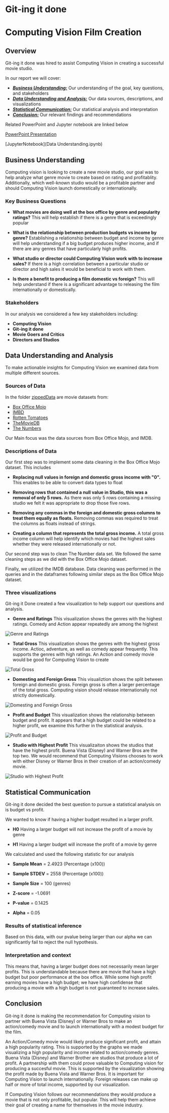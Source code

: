 # Git-ing it done
# Computing Vision Film Creation

## Overview

Git-ing it done was hired to assist Computing Vision in creating a successful movie studio. 

In our report we will cover:

* [***Business Understanding:***](#business-understanding) Our understanding of the goal, key questions, and stakeholders
* [***Data Understanding and Analysis:***](#data-understanding-and-analysis) Our data sources, descriptions, and visualizations
* [***Statistical Communication:***](#statistical-communicaiton) Our statistical analysis and interpretation
* [***Conclusion:***](#Conclusion) Our relevant findings and recommendations

Related PowerPoint and Jupyter notebook are linked below

[PowerPoint Presentation](Capstone_Pod4_Presentation.pdf)

[JupyterNotebook](Data Understanding.ipynb)

## Business Understanding

Computing vision is looking to create a new movie studio, our goal was to help analyze what genre movie to create based on rating and profitablity. Additionally, which well-known studio would be a profitable partner and should Computing Vision launch domestically or internationally.  

### Key Business Questions

* **What movies are doing well at the box office by genre and popularity ratings?** This will help establish if there is a genre that is exceedingly popular

* **What is the relationship between production budgets vs income by genre?** Establishing a relationship between budget and income by genre will help understanding if a big budget produces higher income, and if there are any genres that have particularly high profits.

* **What studio or director could Computing Vision work with to increase sales?** If there is a high correlation between a particular studio or director and high sales it would be beneficial to work with them.

* **Is there a benefit to producing a film domestic vs foreign?** This will help understand if there is a significant advantage to releasing the film internationally or domestically. 

### Stakeholders 

In our analysis we considered a few key stakeholders including:

* **Computing Vision**
* **Git-ing it done**
* **Movie Goers and Critics**
* **Directors and Studios**

## Data Understanding and Analysis

To make actionable insights for Computing Vision we examined data from multiple different sources. 

### Sources of Data

In the folder [zippedData](zippedData) are movie datasets from:

* [Box Office Mojo](https://www.boxofficemojo.com/)
* [IMBD](https://www.imdb.com/)
* [Rotten Tomatoes](https://www.rottentomatoes.com/)
* [TheMovieDB](https://www.themoviedb.com/)
* [The Numbers](https://www.the-numbers.com/)

Our Main focus was the data sources from Box Office Mojo, and IMDB. 

### Descriptions of Data

Our first step was to implement some data cleaning in the Box Office Mojo dataset. This includes

* **Replacing null values in foreign and domestic gross income with "0".** This enables to be able to convert data types to float

* **Removing rows that contained a null value in Studio, this was a removal of only 5 rows.** As there was only 5 rows containing a missing studio we felt it was appropriate to drop those five rows.

* **Removing any commas in the foreign and domestic gross columns to treat them equally as floats.** Removing commas was required to treat the columns as floats instead of strings.

* **Creating a column that represents the total gross income.** A total gross income column will help identify which movies had the highest sales whether they were released internationally or not. 

Our second step was to clean The Number data set. We followed the same cleaning steps as we did with the Box Office Mojo dataset.

Finally, we utilized the IMDB database. Data cleaning was performed in the queries and in the dataframes following similar steps as the Box Office Mojo dataset. 

### Three visualizations

Git-ing it Done created a few visualization to help support our questions and analysis.

* **Genre and Ratings** This visualization shows the genres with the highest ratings. Comedy and Action appear repeatedly are among the highest

![Genre and Ratings](https://github.com/QuinnGrigsby/Capstone_Git-ing_it_done_MovieInformation/blob/main/visualizations/Genres_with_highest_rating.png)

* **Total Gross** This visualization shows the genres with the highest gross income. Actioc, adventure, as well as comedy appear frequently. This supports the genres with high ratings. An Action and comedy movie would be good for Computing Vision to create

![Total Gross](https://github.com/QuinnGrigsby/Capstone_Git-ing_it_done_MovieInformation/blob/main/visualizations/Total_gross.png)

* **Domesting and Foreign Gross** This visualiztion shows the split between foreign and domestic gross. Foreign gross is often a larger percentage of the total gross. Computing vision should release internationally not strictly domestically.

![Domesting and Foreign Gross](https://github.com/QuinnGrigsby/Capstone_Git-ing_it_done_MovieInformation/blob/main/visualizations/Domestic_and_foreign_gross.png)

* **Profit and Budget** This visualization shows the relationship between budget and profit. It appears that a high budget could be related to a higher profit, we examine this further in the statistical analysis.

![Profit and Budget](https://github.com/QuinnGrigsby/Capstone_Git-ing_it_done_MovieInformation/blob/main/visualizations/Income_and_budget.png)

* **Studio with Highest Profit** This visualizaiton shows the studios that have the highest profit. Buena Vista (Disney) and Warner Bros are the top two. We would recommend that Computing Visions chooses to work with either Disney or Warner Bros in their creation of an action/comedy movie. 

![Studio with Highest Profit](https://github.com/QuinnGrigsby/Capstone_Git-ing_it_done_MovieInformation/blob/main/visualizations/Studio_with_high_profit.png)
    
## Statistical Communication

Git-ing it done decided the best question to pursue a statistical analysis on is budget vs profit.

We wanted to know if having a higher budget resulted in a larger profit.

* **H0** Having a larger budget will not increase the profit of a movie by genre

* **H1** Having a larger budget will increase the profit of a movie by genre

We calculated and used the following statistic for our analysis

* **Sample Mean** = 2.4923 (Percentage (x100))

* **Sample STDEV** = 2558 (Percentage (x100))

* **Sample Size** = 100 (genres)

* **Z-score** = -1.0691

* **P-value** = 0.1425

* **Alpha** = 0.05

### Results of statistical inference

Based on this data, with our pvalue being larger than our alpha we can significantly fail to reject the null hypothesis.

### Interpretation and context

This means that, having a larger budget does not necessarily mean larger profits. This is understandable because there are movie that have a high budget but poor performance at the box office. While some high profit earning movies have a high budget; we have high confidense that producing a movie with a high budget is not guaranteed to increase sales. 

## Conclusion

Git-ing it done is making the recommendation for Computing vision to partner with Buena Vista (Disney) or Warner Bros to make an action/comedy movie and to launch internationally with a modest budget for the film.

An Action/Comedy movie would likely produce significant profit, and attain a high popularity rating. This is supported by the graphs we made visualizing a high popularity and income related to action/comedy genres. Buena Vista (Disney) and Warner Brother are studios that produce a lot of profit. A partnership with them could prove valuable to Computing vision for producing a succesful movie. This is supported by the visualization showing the profit made by Buena Vista and Warner Bros. It is important for Computing Vision to launch internationally. Foreign releases can make up half or more of total income, supported by our visualization. 

If Computing Vision follows our recommendations they would produce a movie that is not only profitable, but popular. This will help them achieve their goal of creating a name for themselves in the movie industry. 
